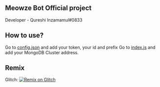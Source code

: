 ## Meowze Bot Official project


Developer - Qureshi Inzamamul#0833

## How to use?

Go to [config.json]() and add your token, your id and prefix
Go to [index.js]() and add your MongoDB Cluster address.

## Remix

Glitch: [![Remix on Glitch](https://cdn.glitch.com/2703baf2-b643-4da7-ab91-7ee2a2d00b5b%2Fremix-button.svg)](https://glitch.com/edit/#!/import/github/InzamamulQureshi/meowze)
